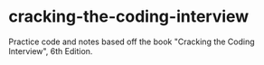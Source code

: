 # cracking-the-coding-interview
Practice code and notes based off the book "Cracking the Coding Interview", 6th Edition.
